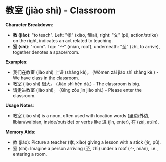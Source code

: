 # **教室 (jiào shì) - Classroom**

**Character Breakdown**:  
- **教 (jiào)**: "to teach". Left: "孝" (xiào, filial), right: "攵" (pū, action/strike) on the right, indicates an act related to teaching.  
- **室 (shì)**: "room". Top: "宀" (mián, roof), underneath: "至" (zhì, to arrive), together denotes a space/room.

**Examples**:  
- 我们在教室 (jiào shì) 上课 (shàng kè)。 (Wǒmen zài jiào shì shàng kè.) - We have class in the classroom.  
- 教室 (jiào shì) 很大。 (Jiào shì hěn dà.) - The classroom is big.  
- 请走进教室 (jiào shì)。 (Qǐng zǒu jìn jiào shì.) - Please enter the classroom.

**Usage Notes**:  
- 教室 (jiào shì) is a noun, often used with location words (里边/外边, lǐbian/wàibian, inside/outside) or verbs like 进 (jìn, enter), 在 (zài, at/in).

**Memory Aids**:  
- 教 (jiào): Picture a teacher (孝, xiào) giving a lesson with a stick (攵, pū).  
- 室 (shì): Imagine a person arriving (至, zhì) under a roof (宀, mián), i.e., entering a room.